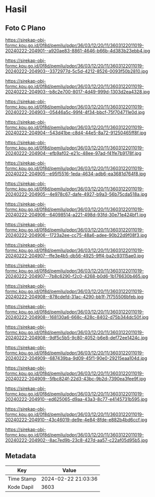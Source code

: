 # Hasil

## Foto C Plano

https://sirekap-obj-formc.kpu.go.id/0f8d/pemilu/pdpr/36/03/12/20/11/3603122011019-20240222-204901--a920ae83-8861-4646-b66b-4d383b23ebb4.jpg

https://sirekap-obj-formc.kpu.go.id/0f8d/pemilu/pdpr/36/03/12/20/11/3603122011019-20240222-204903--3372977d-5c5d-4212-8526-0093f50b2810.jpg

https://sirekap-obj-formc.kpu.go.id/0f8d/pemilu/pdpr/36/03/12/20/11/3603122011019-20240222-204903--b8c2e700-8017-4d49-999d-1303d2ea4328.jpg

https://sirekap-obj-formc.kpu.go.id/0f8d/pemilu/pdpr/36/03/12/20/11/3603122011019-20240222-204903--05446a5c-99f4-4f34-bbcf-75f704711e0d.jpg

https://sirekap-obj-formc.kpu.go.id/0f8d/pemilu/pdpr/36/03/12/20/11/3603122011019-20240222-204904--543d41be-c8d4-44e5-8a72-91250465ff8f.jpg

https://sirekap-obj-formc.kpu.go.id/0f8d/pemilu/pdpr/36/03/12/20/11/3603122011019-20240222-204904--efb9af02-e21c-48ee-97ad-f41fe7b9178f.jpg

https://sirekap-obj-formc.kpu.go.id/0f8d/pemilu/pdpr/36/03/12/20/11/3603122011019-20240222-204905--e95f5516-1eda-4634-adb6-ea3681d764f8.jpg

https://sirekap-obj-formc.kpu.go.id/0f8d/pemilu/pdpr/36/03/12/20/11/3603122011019-20240222-204905--4e978c67-dafe-4927-b9a3-56b75cda518a.jpg

https://sirekap-obj-formc.kpu.go.id/0f8d/pemilu/pdpr/36/03/12/20/11/3603122011019-20240222-204906--64098514-a221-498d-93fd-30e71e424bf1.jpg

https://sirekap-obj-formc.kpu.go.id/0f8d/pemilu/pdpr/36/03/12/20/11/3603122011019-20240222-204906--1723a2ee-cc75-48a6-adee-90b22d9f08f3.jpg

https://sirekap-obj-formc.kpu.go.id/0f8d/pemilu/pdpr/36/03/12/20/11/3603122011019-20240222-204907--ffe3e4b5-db56-4925-9ff4-ba2c93115ae0.jpg

https://sirekap-obj-formc.kpu.go.id/0f8d/pemilu/pdpr/36/03/12/20/11/3603122011019-20240222-204907--7b8c6290-f2c0-4268-b0d6-1b176630b465.jpg

https://sirekap-obj-formc.kpu.go.id/0f8d/pemilu/pdpr/36/03/12/20/11/3603122011019-20240222-204908--878cdefd-31ac-4290-bb1f-7f755506bfeb.jpg

https://sirekap-obj-formc.kpu.go.id/0f8d/pemilu/pdpr/36/03/12/20/11/3603122011019-20240222-204908--168130a6-668c-428c-8402-d75b344dc50f.jpg

https://sirekap-obj-formc.kpu.go.id/0f8d/pemilu/pdpr/36/03/12/20/11/3603122011019-20240222-204908--9df5c5b5-9c80-4052-b6e8-def72ee1424c.jpg

https://sirekap-obj-formc.kpu.go.id/0f8d/pemilu/pdpr/36/03/12/20/11/3603122011019-20240222-204909--687439ba-9d09-45f1-90e0-29215eaa104d.jpg

https://sirekap-obj-formc.kpu.go.id/0f8d/pemilu/pdpr/36/03/12/20/11/3603122011019-20240222-204909--5fbc824f-22d3-43bc-9b2d-7390ea3fee9f.jpg

https://sirekap-obj-formc.kpu.go.id/0f8d/pemilu/pdpr/36/03/12/20/11/3603122011019-20240222-204910--ed625065-d9aa-43a3-8c77-e4145731b595.jpg

https://sirekap-obj-formc.kpu.go.id/0f8d/pemilu/pdpr/36/03/12/20/11/3603122011019-20240222-204910--43c46019-de9e-4e84-8fde-e882b4bd6ccf.jpg

https://sirekap-obj-formc.kpu.go.id/0f8d/pemilu/pdpr/36/03/12/20/11/3603122011019-20240222-204902--8ac7ed9b-23c8-427d-aa57-c22af05d95b5.jpg


## Metadata

| Key        | Value               |
| ---------- | ------------------- |
| Time Stamp | 2024-02-22 21:03:36 |
| Kode Dapil | 3603                |



